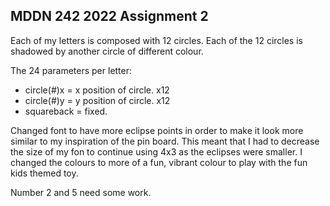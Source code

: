 ## MDDN 242 2022 Assignment 2

Each of my letters is composed with 12 circles. Each of the 12 circles is shadowed by another circle of different colour.

The 24 parameters per letter:
  * circle(#)x = x position of circle. x12
  * circle(#)y = y position of circle. x12
  * squareback = fixed.

Changed font to have more eclipse points in order to make it look more similar to my inspiration of the pin board. This meant that I had to decrease the size of my fon to continue using 4x3 as the eclipses were smaller. I changed the colours to more of a fun, vibrant colour to play with the fun kids themed toy.

Number 2 and 5 need some work.
